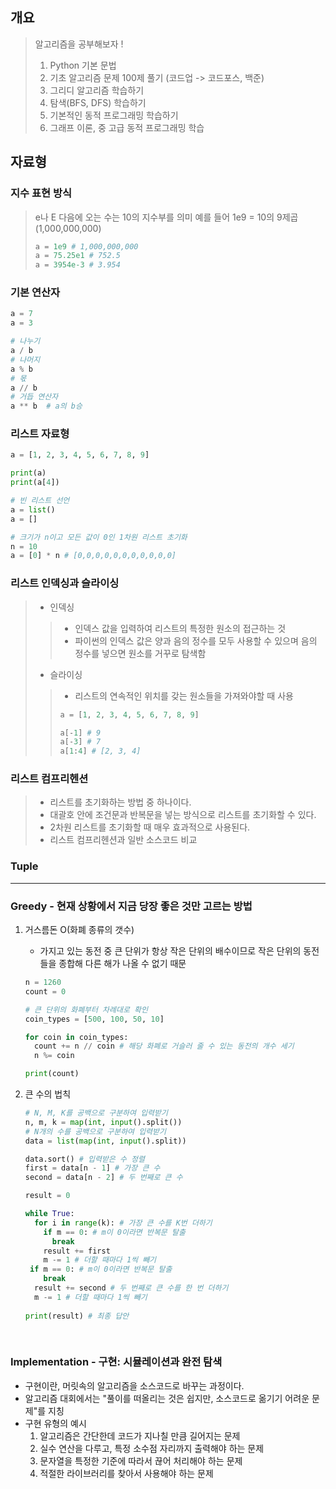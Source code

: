 ## 개요

> 알고리즘을 공부해보자 !
>
> 1. Python 기본 문법 
> 2. 기초 알고리즘 문제 100제 풀기 (코드업 -> 코드포스, 백준)
> 3. 그리디 알고리즘 학습하기
> 4. 탐색(BFS, DFS) 학습하기
> 5. 기본적인 동적 프로그래밍 학습하기
> 6. 그래프 이론, 중 고급 동적 프로그래밍 학습

## 자료형

### 지수 표현 방식
> e나 E 다음에 오는 수는 10의 지수부를 의미
> 예를 들어 1e9 = 10의 9제곱(1,000,000,000)
> ```python
> a = 1e9 # 1,000,000,000
> a = 75.25e1 # 752.5
> a = 3954e-3 # 3.954
> ```

### 기본 연산자
```python
a = 7
a = 3

# 나누기
a / b
# 나머지
a % b
# 몫
a // b
# 거듭 연산자
a ** b	# a의 b승
```

### 리스트 자료형
```python
a = [1, 2, 3, 4, 5, 6, 7, 8, 9]

print(a)
print(a[4])

# 빈 리스트 선언
a = list()
a = []

# 크기가 n이고 모든 값이 0인 1차원 리스트 초기화
n = 10
a = [0] * n # [0,0,0,0,0,0,0,0,0,0,0]
```

### 리스트 인덱싱과 슬라이싱
> - 인덱싱
> > - 인덱스 값을 입력하여 리스트의 특정한 원소의 접근하는 것
> > - 파이썬의 인덱스 값은 양과 음의 정수를 모두 사용할 수 있으며 음의 정수를 넣으면 원소를 거꾸로 탐색함
> - 슬라이싱
> > - 리스트의 연속적인 위치를 갖는 원소들을 가져와야할 때 사용
> > ```python
> > a = [1, 2, 3, 4, 5, 6, 7, 8, 9]
> > 
> > a[-1] # 9
> > a[-3] # 7
> > a[1:4] # [2, 3, 4]
> > ```

### 리스트 컴프리헨션
> - 리스트를 초기화하는 방법 중 하나이다.
> - 대괄호 안에 조건문과 반복문을 넣는 방식으로 리스트를 초기화할 수 있다.
> - 2차원 리스트를 초기화할 때 매우 효과적으로 사용된다.
> - 리스트 컴프리헨션과 일반 소스코드 비교


### Tuple





---

### Greedy - 현재 상황에서 지금 당장 좋은 것만 고르는 방법

1. 거스름돈 O(화폐 종류의 갯수)

   - 가지고 있는 동전 중 큰 단위가 항상 작은 단위의 배수이므로 작은 단위의 동전들을 종합해 다른 해가 나올 수 없기 때문

   ```Python
   n = 1260
   count = 0
   
   # 큰 단위의 화폐부터 차례대로 확인
   coin_types = [500, 100, 50, 10]
   
   for coin in coin_types:
     count += n // coin # 해당 화폐로 거슬러 줄 수 있는 동전의 개수 세기
     n %= coin
   
   print(count)
   ```

2. 큰 수의 법칙

   ```python
   # N, M, K를 공백으로 구분하여 입력받기
   n, m, k = map(int, input().split())
   # N개의 수를 공백으로 구분하여 입력받기
   data = list(map(int, input().split))
   
   data.sort() # 입력받은 수 정렬
   first = data[n - 1] # 가장 큰 수 
   second = data[n - 2] # 두 번째로 큰 수
   
   result = 0
   
   while True:
     for i in range(k): # 가장 큰 수를 K번 더하기
       if m == 0: # m이 0이라면 반복문 탈출
         break
       result += first
       m -= 1 # 더할 때마다 1씩 빼기
   	if m == 0: # m이 0이라면 반복문 탈출
       break
     result += second # 두 번째로 큰 수를 한 번 더하기
     m -= 1 # 더할 때마다 1씩 빼기
    
   print(result) # 최종 답안 
      
   		 
   ```

   

### Implementation - 구현: 시뮬레이션과 완전 탐색

- 구현이란, 머릿속의 알고리즘을 소스코드로 바꾸는 과정이다.
- 알고리즘 대회에서는 "풀이를 떠올리는 것은 쉽지만, 소스코드로 옮기기 어려운 문제"를 지칭
- 구현 유형의 예시
  1. 알고리즘은 간단한데 코드가 지나칠 만큼 길어지는 문제
  2. 실수 연산을 다루고, 특정 소수점 자리까지 출력해야 하는 문제
  3. 문자열을 특정한 기준에 따라서 끊어 처리해야 하는 문제
  4. 적절한 라이브러리를 찾아서 사용해야 하는 문제
